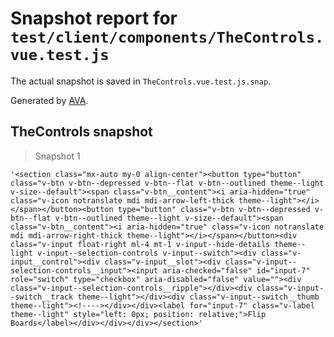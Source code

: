 # Snapshot report for `test/client/components/TheControls.vue.test.js`

The actual snapshot is saved in `TheControls.vue.test.js.snap`.

Generated by [AVA](https://ava.li).

## TheControls snapshot

> Snapshot 1

    '<section class="mx-auto my-0 align-center"><button type="button" class="v-btn v-btn--depressed v-btn--flat v-btn--outlined theme--light v-size--default"><span class="v-btn__content"><i aria-hidden="true" class="v-icon notranslate mdi mdi-arrow-left-thick theme--light"></i></span></button><button type="button" class="v-btn v-btn--depressed v-btn--flat v-btn--outlined theme--light v-size--default"><span class="v-btn__content"><i aria-hidden="true" class="v-icon notranslate mdi mdi-arrow-right-thick theme--light"></i></span></button><div class="v-input float-right ml-4 mt-1 v-input--hide-details theme--light v-input--selection-controls v-input--switch"><div class="v-input__control"><div class="v-input__slot"><div class="v-input--selection-controls__input"><input aria-checked="false" id="input-7" role="switch" type="checkbox" aria-disabled="false" value=""><div class="v-input--selection-controls__ripple"></div><div class="v-input--switch__track theme--light"></div><div class="v-input--switch__thumb theme--light"><!----></div></div><label for="input-7" class="v-label theme--light" style="left: 0px; position: relative;">Flip Boards</label></div></div></div></section>'
